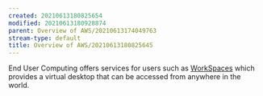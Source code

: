 ```yaml
---
created: 20210613180825654
modified: 20210613180928874
parent: Overview of AWS/20210613174049763
stream-type: default
title: Overview of AWS/20210613180825645
---
```

End User Computing offers services for users such as <a href="#WorkSpaces" class="tc-tiddlylink tc-tiddlylink-missing">WorkSpaces</a> which provides a virtual desktop that can be accessed from anywhere in the world.
